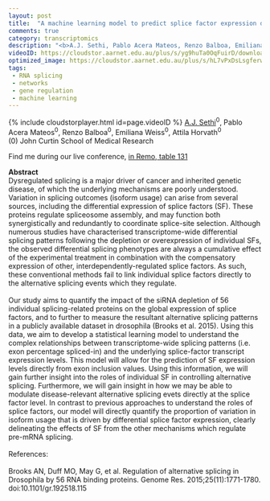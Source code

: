 ```yaml
---
layout: post
title:  "A machine learning model to predict splice factor expression directly from transcriptome-wide splicing patterns  "
comments: true
category: transcriptomics
description: "<b>A.J. Sethi, Pablo Acera Mateos, Renzo Balboa, Emiliana Weiss, Attila Horvath</b><br/>Dysregulated splicing is a major driver of cancer ..."
videoID: https://cloudstor.aarnet.edu.au/plus/s/yg9huTa0OqFuirD/download
optimized_image: https://cloudstor.aarnet.edu.au/plus/s/hL7vPxDsLsgferw/download
tags:
 - RNA splicing
 - networks
 - gene regulation
 - machine learning
---
```

{% include cloudstorplayer.html id=page.videoID %}
<u>A.J. Sethi</u><sup>0</sup>, Pablo Acera Mateos<sup>0</sup>, Renzo Balboa<sup>0</sup>, Emiliana Weiss<sup>0</sup>, Attila Horvath<sup>0</sup><br/>
\(0\) John Curtin School of Medical Research

Find me during our live conference, [in Remo, table 131](https://remo.co)

<b>Abstract</b><br/>
Dysregulated splicing is a major driver of cancer and inherited genetic disease, of which the underlying mechanisms are poorly understood. Variation in splicing outcomes \(isoform usage\) can arise from several sources, including the differential expression of splice factors \(SF\). These proteins regulate spliceosome assembly, and may function both synergistically and redundantly to coordinate splice-site selection. Although numerous studies have characterised transcriptome-wide differential splicing patterns following the depletion or overexpression of individual SFs, the observed differential splicing phenotypes are always a cumulative effect of the experimental treatment in combination with the compensatory expression of other, interdependently-regulated splice factors. As such, these conventional methods fail to link individual splice factors directly to the alternative splicing events which they regulate. <br/><br/>Our study aims to quantify the impact of the siRNA depletion of 56 individual splicing-related proteins on the global expression of splice factors, and to further to measure the resultant alternative splicing patterns in a publicly available dataset in drosophila \(Brooks et al. 2015\). Using this data, we aim to develop a statistical learning model to understand the complex relationships between transcriptome-wide splicing patterns \(i.e. exon percentage spliced-in\) and the underlying splice-factor transcript expression levels. This model will allow for the prediction of SF expression levels directly from exon inclusion values. Using this information, we will gain further insight into the roles of individual SF in controlling alternative splicing. Furthermore, we will gain insight in how we may be able to modulate disease-relevant alternative splicing evets directly at the splice factor level. In contrast to previous approaches to understand the roles of splice factors, our model will directly quantify the proportion of variation in isoform usage that is driven by differential splice factor expression, clearly delineating the effects of SF from the other mechanisms which regulate pre-mRNA splicing.<br/><br/>References: <br/><br/>Brooks AN, Duff MO, May G, et al. Regulation of alternative splicing in Drosophila by 56 RNA binding proteins. Genome Res. 2015;25\(11\):1771-1780. doi:10.1101/gr.192518.115<br/><br/><br/> <br/>
